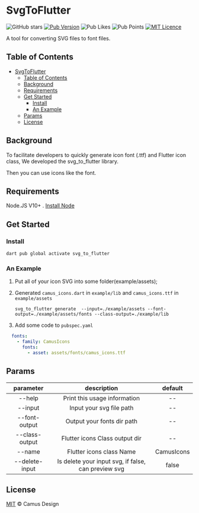 # SvgToFlutter

![GitHub stars](https://img.shields.io/github/stars/camus-design/svg_to_flutter?style=social)
[![Pub Version](https://img.shields.io/pub/v/svg_to_flutter?label=version&style=flat-square)](https://pub.dev/packages/svg_to_flutter/changelog)
![Pub Likes](https://img.shields.io/pub/likes/svg_to_flutter?label=Pub%20Likes&style=flat-squar)
![Pub Points](https://img.shields.io/pub/points/svg_to_flutter?label=Pub%20Points&style=flat-squar)
[![MIT Licence](https://img.shields.io/github/license/camus-design/svg_to_flutter?style=flat-square&longCache=true)](https://opensource.org/licenses/mit-license.php)

A tool for converting SVG files to font files.

## Table of Contents

- [SvgToFlutter](#svgtoflutter)
  - [Table of Contents](#table-of-contents)
  - [Background](#background)
  - [Requirements](#requirements)
  - [Get Started](#get-started)
    - [Install](#install)
    - [An Example](#an-example)
  - [Params](#params)
  - [License](#license)

## Background

To facilitate developers to quickly generate icon font (.ttf) and Flutter icon class, We developed the svg_to_flutter library.

Then you can use icons like the font.

## Requirements

Node.JS V10+ . [Install Node](https://nodejs.org/en/download/)

## Get Started

### Install

```shell
dart pub global activate svg_to_flutter
```

### An Example

1. Put all of your icon SVG into some folder(example/assets);
2. Generated `camus_icons.dart` in `example/lib` and `camus_icons.ttf` in `example/assets`

    ```shell
    svg_to_flutter generate  --input=./example/assets --font-output=./example/assets/fonts --class-output=./example/lib
    ```

3. Add some code to `pubspec.yaml`

  ```yaml
    fonts:
      - family: CamusIcons
        fonts:
          - asset: assets/fonts/camus_icons.ttf
  ```

## Params

|  parameter   | description | default |
|  :----:  | :----:  | :----:  |
 --help   | Print this usage information  | -- |
 --input  | Input your svg file path | -- |
 --font-output   | Output your fonts dir path | -- |
 --class-output    | Flutter icons Class output dir | -- |
 --name    | Flutter icons class Name | CamusIcons |
 --delete-input  | Is delete your input svg, if false, can preview svg | false  |

## License

[MIT](LICENSE) © Camus Design
